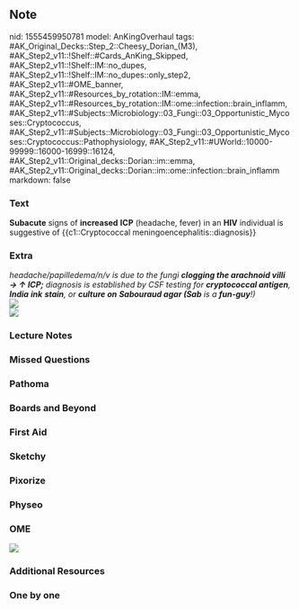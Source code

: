 ## Note
nid: 1555459950781
model: AnKingOverhaul
tags: #AK_Original_Decks::Step_2::Cheesy_Dorian_(M3), #AK_Step2_v11::!Shelf::#Cards_AnKing_Skipped, #AK_Step2_v11::!Shelf::IM::no_dupes, #AK_Step2_v11::!Shelf::IM::no_dupes::only_step2, #AK_Step2_v11::#OME_banner, #AK_Step2_v11::#Resources_by_rotation::IM::emma, #AK_Step2_v11::#Resources_by_rotation::IM::ome::infection::brain_inflamm, #AK_Step2_v11::#Subjects::Microbiology::03_Fungi::03_Opportunistic_Mycoses::Cryptococcus, #AK_Step2_v11::#Subjects::Microbiology::03_Fungi::03_Opportunistic_Mycoses::Cryptococcus::Pathophysiology, #AK_Step2_v11::#UWorld::10000-99999::16000-16999::16124, #AK_Step2_v11::Original_decks::Dorian::im::emma, #AK_Step2_v11::Original_decks::Dorian::im::ome::infection::brain_inflamm
markdown: false

### Text
<b>Subacute</b> signs of <b>increased</b> <b>ICP</b> (headache,
fever) in an <b>HIV</b> individual is suggestive of
{{c1::Cryptococcal meningoencephalitis::diagnosis}}

### Extra
<div>
  <i>headache/papilledema/n/v is due to the fungi <b>clogging the
  arachnoid villi → ↑ ICP;</b> diagnosis is established by CSF
  testing for <b>cryptococcal antigen</b>, <b>India</b> <b>ink</b>
  <b>stain</b>, or <b>culture on</b> <b>Sabouraud agar
  (</b></i><i><b>Sab</b> is a <b>fun-guy</b>!)</i>
</div>
<div></div>
<div><img src="cryp.png"></div>
<div><img src="paste-2691570105057281.jpg"></div>

### Lecture Notes


### Missed Questions


### Pathoma


### Boards and Beyond


### First Aid


### Sketchy


### Pixorize


### Physeo


### OME
<div class="ome-widget">
  <a href="https://onlinemeded.org?ref=anki"><img src=
  "_OME_AnkiFlashcards_General_3.png"></a>
</div>

### Additional Resources


### One by one

